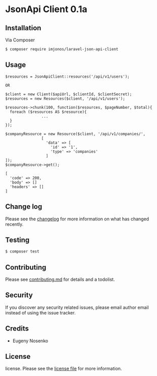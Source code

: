 # JsonApi Client 0.1a

## Installation

Via Composer

``` bash
$ composer require imjonos/laravel-json-api-client
```

## Usage
```
$resources = JsonApiClient::resources('/api/v1/users');

OR

$client = new Client($apiUrl, $clientId, $clientSecret);
$resources = new Resources($client, '/api/v1/users');

$resources->chunk(100, function($resources, $pageNumber, $total){
  foreach ($resources AS $resource){
                ...
  }
});
```
```
$companyResource = new Resource($client, '/api/v1/companies/', 
                [ 
                  'data' => [
                    'id' => '1',
                    'type' => 'companies'
                  ]
]);
$companyResource->get();

[
  'code' => 200,
  'body' => []
  'headers' => []
]

```



## Change log

Please see the [changelog](changelog.md) for more information on what has changed recently.

## Testing

``` bash
$ composer test
```

## Contributing

Please see [contributing.md](contributing.md) for details and a todolist.

## Security

If you discover any security related issues, please email author email instead of using the issue tracker.

## Credits

- Eugeny Nosenko

## License

license. Please see the [license file](license.md) for more information.
